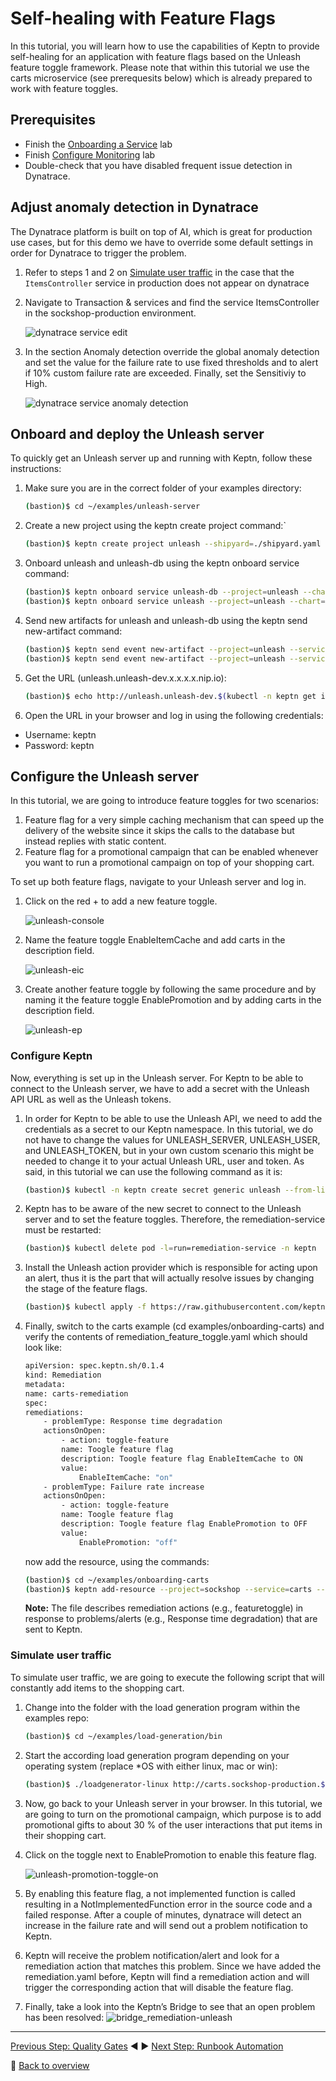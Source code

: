# Self-healing with Feature Flags

In this tutorial, you will learn how to use the capabilities of Keptn to provide self-healing for an application with feature flags based on the Unleash feature toggle framework. Please note that within this tutorial we use the carts microservice (see prerequesits below) which is already prepared to work with feature toggles.

## Prerequisites

- Finish the [Onboarding a Service] lab
- Finish [Configure Monitoring] lab
- Double-check that you have disabled frequent issue detection in Dynatrace.

## Adjust anomaly detection in Dynatrace

The Dynatrace platform is built on top of AI, which is great for production use cases, but for this demo we have to override some default settings in order for Dynatrace to trigger the problem.

1. Refer to steps 1 and 2 on [Simulate user traffic](#simulate-user-traffic) in the case that the `ItemsController` service in production does not appear on dynatrace

1. Navigate to Transaction & services and find the service ItemsController in the sockshop-production environment.

    ![dynatrace service edit](../assets/dynatrace-service-edit.png)

1. In the section Anomaly detection override the global anomaly detection and set the value for the failure rate to use fixed thresholds and to alert if 10% custom failure rate are exceeded. Finally, set the Sensitiviy to High.

    ![dynatrace service anomaly detection](../assets/dynatrace-service-anomaly-detection.png)

## Onboard and deploy the Unleash server

To quickly get an Unleash server up and running with Keptn, follow these instructions:

1. Make sure you are in the correct folder of your examples directory:

    ```bash
    (bastion)$ cd ~/examples/unleash-server
    ```

1. Create a new project using the keptn create project command:`

    ```bash
    (bastion)$ keptn create project unleash --shipyard=./shipyard.yaml
    ```

1. Onboard unleash and unleash-db using the keptn onboard service command:

    ```bash 
    (bastion)$ keptn onboard service unleash-db --project=unleash --chart=./unleash-db
    (bastion)$ keptn onboard service unleash --project=unleash --chart=./unleash
    ```

1. Send new artifacts for unleash and unleash-db using the keptn send new-artifact command:

    ```bash
    (bastion)$ keptn send event new-artifact --project=unleash --service=unleash-db --image=postgres:10.4
    (bastion)$ keptn send event new-artifact --project=unleash --service=unleash --image=docker.io/keptnexamples/unleash:1.0.0
    ```

1. Get the URL (unleash.unleash-dev.x.x.x.x.nip.io):

    ```bash 
    (bastion)$ echo http://unleash.unleash-dev.$(kubectl -n keptn get ingress api-keptn-ingress -ojsonpath='{.spec.rules[0].host}')
    ```

1. Open the URL in your browser and log in using the following credentials:

- Username: keptn
- Password: keptn

## Configure the Unleash server

In this tutorial, we are going to introduce feature toggles for two scenarios:

1. Feature flag for a very simple caching mechanism that can speed up the delivery of the website since it skips the calls to the database but instead replies with static content.
1. Feature flag for a promotional campaign that can be enabled whenever you want to run a promotional campaign on top of your shopping cart.

To set up both feature flags, navigate to your Unleash server and log in.

1. Click on the red + to add a new feature toggle.

    ![unleash-console](../assets/unleash-console.png)

1. Name the feature toggle EnableItemCache and add carts in the description field.

    ![unleash-eic](../assets/unleash-eic.png)

1. Create another feature toggle by following the same procedure and by naming it the feature toggle EnablePromotion and by adding carts in the description field.

    ![unleash-ep](../assets/unleash-ep.png)

### Configure Keptn

Now, everything is set up in the Unleash server. For Keptn to be able to connect to the Unleash server, we have to add a secret with the Unleash API URL as well as the Unleash tokens.

1. In order for Keptn to be able to use the Unleash API, we need to add the credentials as a secret to our Keptn namespace. In this tutorial, we do not have to change the values for UNLEASH_SERVER, UNLEASH_USER, and UNLEASH_TOKEN, but in your own custom scenario this might be needed to change it to your actual Unleash URL, user and token. As said, in this tutorial we can use the following command as it is:

    ```bash
    (bastion)$ kubectl -n keptn create secret generic unleash --from-literal="UNLEASH_SERVER_URL=http://unleash.unleash-dev/api" --from-literal="UNLEASH_USER=keptn" --from-literal="UNLEASH_TOKEN=keptn"
    ```

1. Keptn has to be aware of the new secret to connect to the Unleash server and to set the feature toggles. Therefore, the remediation-service must be restarted:

    ```bash
    (bastion)$ kubectl delete pod -l=run=remediation-service -n keptn
    ```
1. Install the Unleash action provider which is responsible for acting upon an alert, thus it is the part that will actually resolve issues by changing the stage of the feature flags.
    ```bash
    (bastion)$ kubectl apply -f https://raw.githubusercontent.com/keptn-contrib/unleash-service/release-0.1.0/deploy/service.yaml
    ```

2. Finally, switch to the carts example (cd examples/onboarding-carts) and verify the contents of remediation_feature_toggle.yaml which should look like:

    ```bash
    apiVersion: spec.keptn.sh/0.1.4
    kind: Remediation
    metadata:
    name: carts-remediation
    spec:
    remediations:
        - problemType: Response time degradation
        actionsOnOpen:
            - action: toggle-feature
            name: Toogle feature flag
            description: Toogle feature flag EnableItemCache to ON
            value:
                EnableItemCache: "on"
        - problemType: Failure rate increase
        actionsOnOpen:
            - action: toggle-feature
            name: Toogle feature flag
            description: Toogle feature flag EnablePromotion to OFF
            value:
                EnablePromotion: "off"
    ```

    now add the resource, using the commands:

    ```bash
    (bastion)$ cd ~/examples/onboarding-carts
    (bastion)$ keptn add-resource --project=sockshop --service=carts --stage=production --resource=remediation_feature_toggle.yaml --resourceUri=remediation.yaml
    ```

    **Note:** The file describes remediation actions (e.g., featuretoggle) in response to problems/alerts (e.g., Response time degradation) that are sent to Keptn.

### Simulate user traffic

To simulate user traffic, we are going to execute the following script that will constantly add items to the shopping cart.

1. Change into the folder with the load generation program within the examples repo:

    ```bash
    (bastion)$ cd ~/examples/load-generation/bin
    ```

1. Start the according load generation program depending on your operating system (replace *OS with either linux, mac or win):

    ```bash
    (bastion)$ ./loadgenerator-linux http://carts.sockshop-production.$(kubectl -n keptn get ingress api-keptn-ingress -ojsonpath='{.spec.rules[0].host}')
    ```

1. Now, go back to your Unleash server in your browser. In this tutorial, we are going to turn on the promotional campaign, which purpose is to add promotional gifts to about 30 % of the user interactions that put items in their shopping cart.

1. Click on the toggle next to EnablePromotion to enable this feature flag.

    ![unleash-promotion-toggle-on](../assets/unleash-promotion-toggle-on.png)

1. By enabling this feature flag, a not implemented function is called resulting in a NotImplementedFunction error in the source code and a failed response. After a couple of minutes, dynatrace will detect an increase in the failure rate and will send out a problem notification to Keptn.

1. Keptn will receive the problem notification/alert and look for a remediation action that matches this problem. Since we have added the remediation.yaml before, Keptn will find a remediation action and will trigger the corresponding action that will disable the feature flag.

1. Finally, take a look into the Keptn’s Bridge to see that an open problem has been resolved:
    ![bridge_remediation-unleash](../assets/bridge-remediation-unleash.png)

---

[Previous Step: Quality Gates](../05_Quality_Gates) :arrow_backward: :arrow_forward: [Next Step: Runbook Automation](../07_Runbook_Automation)

:arrow_up_small: [Back to overview](../)

[Onboarding a Service]: ../03_Onboard_Service/README.md
[Configure Monitoring]: ../02_Configure_Monitoring/README.md